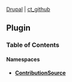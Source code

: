 
[Drupal](../namespaces/drupal.md) | [ct_github](../namespaces/drupal-ct-github.md)

## Plugin



### Table of Contents


#### Namespaces
- **[ContributionSource](../namespaces/drupal-ct-github-plugin-contributionsource.md)**















